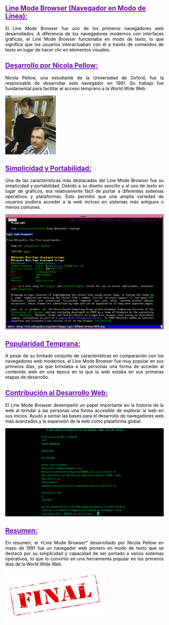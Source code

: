 ## <span style="color: #6A0DAD; text-decoration: underline;">**Line Mode Browser (Navegador en Modo de Línea):**</span>

<p style="text-align: justify; color: black;">El Line Mode Browser fue uno de los primeros navegadores web desarrollados. A diferencia de los navegadores modernos con interfaces gráficas, el Line Mode Browser funcionaba en modo de texto, lo que significa que los usuarios interactuaban con él a través de comandos de texto en lugar de hacer clic en elementos visuales.</span>

## <span style="color: #6A0DAD; text-decoration: underline;">**Desarrollo por Nicola Pellow:**</span>

<p style="text-align: justify; color: black;">Nicola Pellow, una estudiante de la Universidad de Oxford, fue la responsable de desarrollar este navegador en 1991. Su trabajo fue fundamental para facilitar el acceso temprano a la World Wide Web.</span>

![Imagen Nicola Pellow][Nicola Pellow]

## <span style="color: #6A0DAD; text-decoration: underline;">**Simplicidad y Portabilidad:**</span>

<p style="text-align: justify; color: black;">Una de las características más destacadas del Line Mode Browser fue su simplicidad y portabilidad. Debido a su diseño sencillo y al uso de texto en lugar de gráficos, era relativamente fácil de portar a diferentes sistemas operativos y plataformas. Esto permitió que una amplia variedad de usuarios pudiera acceder a la web incluso en sistemas más antiguos o menos comunes.</span>

![Imagen de Line Mode Browser (1 o 2 max)][Line Browser 1]

## <span style="color: #6A0DAD; text-decoration: underline;">**Popularidad Temprana:**</span>

<p style="text-align: justify; color: black;">A pesar de su limitado conjunto de características en comparación con los navegadores web modernos, el Line Mode Browser fue muy popular en sus primeros días, ya que brindaba a las personas una forma de acceder al contenido web en una época en la que la web estaba en sus primeras etapas de desarrollo.</span>

## <span style="color: #6A0DAD; text-decoration: underline;">**Contribución al Desarrollo Web:**</span>

<p style="text-align: justify; color: black;">El Line Mode Browser desempeñó un papel importante en la historia de la web al brindar a las personas una forma accesible de explorar la web en sus inicios. Ayudó a sentar las bases para el desarrollo de navegadores web más avanzados y la expansión de la web como plataforma global.</span>

![Imagen de Line Mode Browser en busqueda][Line browser 2]

## <span style="color: #6A0DAD; text-decoration: underline;">**Resumen:**</span>

<p style="text-align: justify; color: black;">En resumen, el *Line Mode Browser* desarrollado por Nicola Pellow en mayo de 1991 fue un navegador web pionero en modo de texto que se destacó por su simplicidad y capacidad de ser portado a varios sistemas operativos, lo que lo convirtió en una herramienta popular en los primeros días de la World Wide Web.</span>

![Imagen Final de presentacion][Final]

[Final]: https://github.com/LotsV8pro/SMX2_M8UF1A1_HistoriaWeb_1991_Line_Mode_Browser_AlbertRomero/blob/main/Final.png?raw=true "Final"
[Line browser 2]: https://github.com/LotsV8pro/SMX2_M8UF1A1_HistoriaWeb_1991_Line_Mode_Browser_AlbertRomero/blob/main/Line%20Mode%20Browser%202.png?raw=true "Line Mode Browser"
[Line Browser 1]: https://github.com/LotsV8pro/SMX2_M8UF1A1_HistoriaWeb_1991_Line_Mode_Browser_AlbertRomero/blob/main/Line%20Mode%20Browser%201.png?raw=true "Line Mode Browser navegador"
[Nicola Pellow]: https://github.com/LotsV8pro/SMX2_M8UF1A1_HistoriaWeb_1991_Line_Mode_Browser_AlbertRomero/blob/main/NPellow.jpg?raw=true "Nicola Pellow"